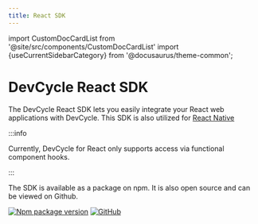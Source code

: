 ```yaml
---
title: React SDK
---
```


import CustomDocCardList from '@site/src/components/CustomDocCardList'
import {useCurrentSidebarCategory} from '@docusaurus/theme-common';

# DevCycle React SDK

The DevCycle React SDK lets you easily integrate your React web applications with DevCycle. This SDK is also utilized for [React Native](/sdk/client-side-sdks/react-native/)

:::info

Currently, DevCycle for React only supports access via functional component hooks.

:::

<CustomDocCardList items={useCurrentSidebarCategory().items} columnWidth={4} />

The SDK is available as a package on npm. It is also open source and can be viewed on Github.

[![Npm package version](https://badgen.net/npm/v/@devcycle/react-client-sdk)](https://www.npmjs.com/package/@devcycle/react-client-sdk)
[![GitHub](https://img.shields.io/github/stars/devcyclehq/js-sdks.svg?style=social&label=Star&maxAge=2592000)](https://github.com/devcyclehq/js-sdks)

